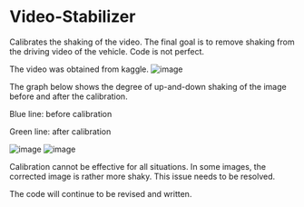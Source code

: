 # Video-Stabilizer

Calibrates the shaking of the video. The final goal is to remove shaking from the driving video of the vehicle.
Code is not perfect.

The video was obtained from kaggle.
![image](https://github.com/gyb357/Video-Stabilizer/assets/43545235/498871bb-a862-403e-8d41-db7f2e3a5ead)

The graph below shows the degree of up-and-down shaking of the image before and after the calibration.

  Blue line: before calibration
  
  Green line: after calibration

![image](https://github.com/gyb357/Video-Stabilizer/assets/43545235/e092b9f1-3c0b-4a8d-9e76-dfd074ee6750)
![image](https://github.com/gyb357/Video-Stabilizer/assets/43545235/7255d8d0-e5ea-4d67-938c-29fed1514959)



Calibration cannot be effective for all situations. In some images, the corrected image is rather more shaky.
This issue needs to be resolved.

The code will continue to be revised and written.

